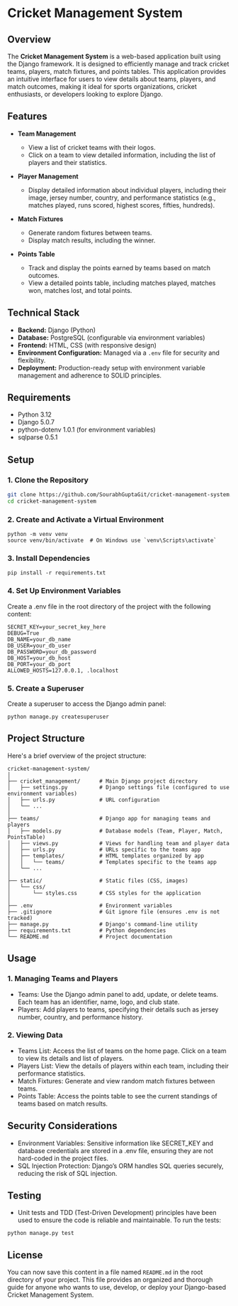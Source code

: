# **Cricket Management System**

## **Overview**

The **Cricket Management System** is a web-based application built using the Django framework. It is designed to efficiently manage and track cricket teams, players, match fixtures, and points tables. This application provides an intuitive interface for users to view details about teams, players, and match outcomes, making it ideal for sports organizations, cricket enthusiasts, or developers looking to explore Django.

## **Features**

- **Team Management**
  - View a list of cricket teams with their logos.
  - Click on a team to view detailed information, including the list of players and their statistics.

- **Player Management**
  - Display detailed information about individual players, including their image, jersey number, country, and performance statistics (e.g., matches played, runs scored, highest scores, fifties, hundreds).

- **Match Fixtures**
  - Generate random fixtures between teams.
  - Display match results, including the winner.

- **Points Table**
  - Track and display the points earned by teams based on match outcomes.
  - View a detailed points table, including matches played, matches won, matches lost, and total points.

## **Technical Stack**

- **Backend:** Django (Python)
- **Database:** PostgreSQL (configurable via environment variables)
- **Frontend:** HTML, CSS (with responsive design)
- **Environment Configuration:** Managed via a `.env` file for security and flexibility.
- **Deployment:** Production-ready setup with environment variable management and adherence to SOLID principles.

## Requirements

- Python 3.12
- Django 5.0.7
- python-dotenv 1.0.1 (for environment variables)
- sqlparse 0.5.1

## Setup

### 1. Clone the Repository

```bash
git clone https://github.com/SourabhGuptaGit/cricket-management-system.git
cd cricket-management-system
```

### 2. Create and Activate a Virtual Environment

```
python -m venv venv
source venv/bin/activate  # On Windows use `venv\Scripts\activate`
```

### 3. Install Dependencies

```
pip install -r requirements.txt
```

### 4. Set Up Environment Variables

Create a .env file in the root directory of the project with the following content:
```
SECRET_KEY=your_secret_key_here
DEBUG=True
DB_NAME=your_db_name
DB_USER=your_db_user
DB_PASSWORD=your_db_password
DB_HOST=your_db_host
DB_PORT=your_db_port
ALLOWED_HOSTS=127.0.0.1, .localhost
```

### 5. Create a Superuser
Create a superuser to access the Django admin panel:

```
python manage.py createsuperuser
```

## Project Structure
Here's a brief overview of the project structure:

```
cricket-management-system/
│
├── cricket_management/      # Main Django project directory
│   ├── settings.py          # Django settings file (configured to use environment variables)
│   ├── urls.py              # URL configuration
│   └── ...
│
├── teams/                   # Django app for managing teams and players
│   ├── models.py            # Database models (Team, Player, Match, PointsTable)
│   ├── views.py             # Views for handling team and player data
│   ├── urls.py              # URLs specific to the teams app
│   ├── templates/           # HTML templates organized by app
│   │   └── teams/           # Templates specific to the teams app
│   └── ...
│
├── static/                  # Static files (CSS, images)
│   └── css/
│       └── styles.css       # CSS styles for the application
│
├── .env                     # Environment variables
├── .gitignore               # Git ignore file (ensures .env is not tracked)
├── manage.py                # Django's command-line utility
├── requirements.txt         # Python dependencies
└── README.md                # Project documentation
```

## Usage

### 1. Managing Teams and Players

- Teams: Use the Django admin panel to add, update, or delete teams. Each team has an identifier, name, logo, and club state.
- Players: Add players to teams, specifying their details such as jersey number, country, and performance history.


### 2. Viewing Data
- Teams List: Access the list of teams on the home page. Click on a team to view its details and list of players.
- Players List: View the details of players within each team, including their performance statistics.
- Match Fixtures: Generate and view random match fixtures between teams.
- Points Table: Access the points table to see the current standings of teams based on match results.

## Security Considerations

- Environment Variables: Sensitive information like SECRET_KEY and database credentials are stored in a .env file, ensuring they are not hard-coded in the project files.
- SQL Injection Protection: Django’s ORM handles SQL queries securely, reducing the risk of SQL injection.


## Testing

- Unit tests and TDD (Test-Driven Development) principles have been used to ensure the code is reliable and maintainable. To run the tests:

```
python manage.py test
```

## License

You can now save this content in a file named `README.md` in the root directory of your project. This file provides an organized and thorough guide for anyone who wants to use, develop, or deploy your Django-based Cricket Management System.
